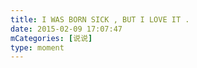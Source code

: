 ```yaml
---
title: I WAS BORN SICK , BUT I LOVE IT .
date: 2015-02-09 17:07:47
mCategories: [说说]
type: moment
---
```


<div id="pics-20150209170747"></div>

<script>
var data = [
    {"link": "2015-02-09_000000.jpeg", "type": "shuoshuo"}
];
picsRender(data, "pics-20150209170747");
</script>
